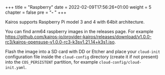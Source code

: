+++
title = "Raspberry"
date = 2022-02-09T17:56:26+01:00
weight = 5
chapter = false
pre = "<b>- </b>"
+++

Kairos supports Raspberry Pi model 3 and 4 with 64bit architecture.

You can find arm64 raspberry images in the releases page. For example https://github.com/kairos-io/provider-kairos/releases/download/v1.0.0-rc3/kairos-opensuse-v1.0.0-rc3-k3sv1.21.14+k3s1.iso.

Flash the image into a SD card with DD or Etcher and place your `cloud-init` configuration file inside the `cloud-config` directory (create it if not present) into the `COS_PERSISTENT` partition, for example `cloud-config/cloud-init.yaml`.

